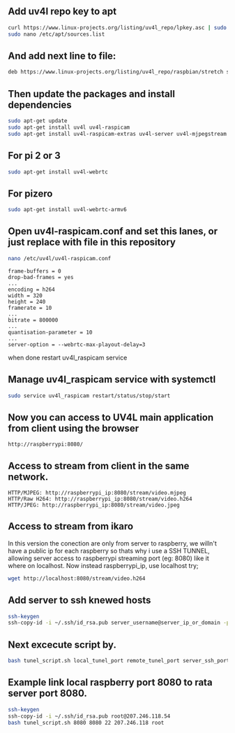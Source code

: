 ## Add uv4l repo key to apt
```bash
curl https://www.linux-projects.org/listing/uv4l_repo/lpkey.asc | sudo apt-key add -  
sudo nano /etc/apt/sources.list
```
## And add next line to file:
```bash
deb https://www.linux-projects.org/listing/uv4l_repo/raspbian/stretch stretch main  
```
## Then update the packages and install dependencies
```bash
sudo apt-get update  
sudo apt-get install uv4l uv4l-raspicam  
sudo apt-get install uv4l-raspicam-extras uv4l-server uv4l-mjpegstream uv4l-demos uv4l-xmpp-bridge  
```
## For pi 2 or 3  
```bash
sudo apt-get install uv4l-webrtc  
```
## For pizero
```bash
sudo apt-get install uv4l-webrtc-armv6  
```
## Open uv4l-raspicam.conf and set this lanes, or just replace with file in this repository
```bash
nano /etc/uv4l/uv4l-raspicam.conf
```
```
frame-buffers = 0  
drop-bad-frames = yes  
...  
encoding = h264  
width = 320  
height = 240  
framerate = 10  
...  
bitrate = 800000  
...  
quantisation-parameter = 10  
...  
server-option = --webrtc-max-playout-delay=3  
```
when done restart uv4l_raspicam service  
## Manage uv4l_raspicam service with systemctl
```bash
sudo service uv4l_raspicam restart/status/stop/start 
``` 
## Now you can access to UV4L main application from client using the browser
```
http://raspberrypi:8080/
```
## Access to stream from client in the same network.
```
HTTP/MJPEG: http://raspberrypi_ip:8080/stream/video.mjpeg  
HTTP/Raw H264: http://raspberrypi_ip:8080/stream/video.h264    
HTTP/JPEG: http://raspberrypi_ip:8080/stream/video.jpeg  
```
## Access to stream from ikaro
In this version the conection are only from server to raspberry, we willn't have a public ip for each raspberry so thats why i use a SSH TUNNEL, allowing server access to raspberrypi streaming port (eg: 8080) like it where on localhost. Now instead raspberrypi_ip, use localhost try;
```bash
wget http://localhost:8080/stream/video.h264
```
## Add server to ssh knewed hosts
```bash
ssh-keygen
ssh-copy-id -i ~/.ssh/id_rsa.pub server_username@server_ip_or_domain -p server_ssh_port
```
## Next excecute script by.
```bash
bash tunel_script.sh local_tunel_port remote_tunel_port server_ssh_port server_ip_or_domain server_username
```
## Example link local raspberry port 8080 to rata server port 8080.
```bash
ssh-keygen 
ssh-copy-id -i ~/.ssh/id_rsa.pub root@207.246.118.54
bash tunel_script.sh 8080 8080 22 207.246.118 root
```



